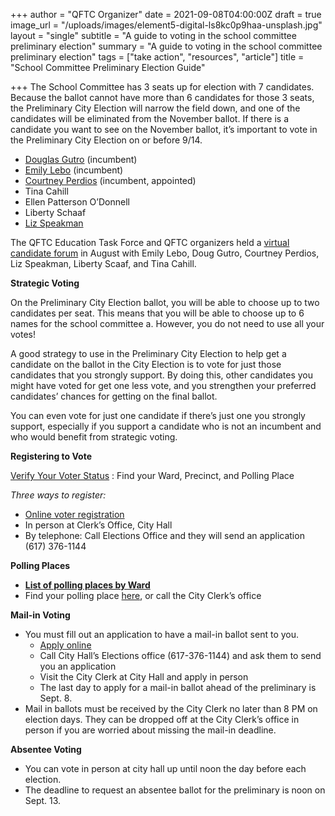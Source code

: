 +++
author = "QFTC Organizer"
date = 2021-09-08T04:00:00Z
draft = true
image_url = "/uploads/images/element5-digital-ls8kc0p9haa-unsplash.jpg"
layout = "single"
subtitle = "A guide to voting in the school committee preliminary election"
summary = "A guide to voting in the school committee preliminary election"
tags = ["take action", "resources", "article"]
title = "School Committee Preliminary Election Guide"

+++
The School Committee has 3 seats up for election with 7 candidates. Because the ballot cannot have more than 6 candidates for those 3 seats, the Preliminary City Election will narrow the field down, and one of the candidates will be eliminated from the November ballot. If there is a candidate you want to see on the November ballot, it’s important to vote in the Preliminary City Election on or before 9/14.

* [Douglas Gutro](https://www.facebook.com/Gutro4Quincy/) (incumbent)
* [Emily Lebo](https://www.facebook.com/EmilyLeboForQuincySchoolCommittee/) (incumbent)
* [Courtney Perdios](https://courtneyperdios.com) (incumbent, appointed)
* Tina Cahill
* Ellen Patterson O’Donnell
* Liberty Schaaf
* [Liz Speakman](https://votespeakman.com)

The QFTC Education Task Force and QFTC organizers held a [virtual candidate forum](https://qftc.org/posts/quincy-school-committee-candidate-forum/) in August with Emily Lebo, Doug Gutro, Courtney Perdios, Liz Speakman, Liberty Scaaf, and Tina Cahill.

**Strategic Voting**

On the Preliminary City Election ballot, you will be able to choose up to two candidates per seat. This means that you will be able to choose up to 6 names for the school committee a. However, you do not need to use all your votes!

A good strategy to use in the Preliminary City Election to help get a candidate on the ballot in the City Election is to vote for just those candidates that you strongly support. By doing this, other candidates you might have voted for get one less vote, and you strengthen your preferred candidates’ chances for getting on the final ballot.

You can even vote for just one candidate if there’s just one you strongly support, especially if you support a candidate who is not an incumbent and who would benefit from strategic voting.

**Registering to Vote**

[Verify Your Voter Status](https://www.sec.state.ma.us/WhereDoIVoteMA/bal/MyElectionInfo.aspx) : Find your Ward, Precinct, and Polling Place

_Three ways to register:_

* [Online voter registration](https://www.sec.state.ma.us/VoterRegistrationSearch/MyVoterRegStatus.aspx)
* In person at Clerk’s Office, City Hall
* By telephone: Call Elections Office and they will send an application (617) 376-1144

**Polling Places**

* [**List of polling places by Ward**](https://www.quincyma.gov/govt/depts/city_clerk/election/polling_places.htm)
* Find your polling place [here](https://www.sec.state.ma.us/WhereDoIVoteMA/bal/MyElectionInfo.aspx), or call the City Clerk’s office

**Mail-in Voting**

* You must fill out an application to have a mail-in ballot sent to you.
  * [Apply online](https://www.quincyma.gov/govt/depts/city_clerk/election/absentee_ballot_applications.htm)
  * Call City Hall’s Elections office (617-376-1144) and ask them to send you an application
  * Visit the City Clerk at City Hall and apply in person
  * The last day to apply for a mail-in ballot ahead of the preliminary is Sept. 8.
* Mail in ballots must be received by the City Clerk no later than 8 PM on election days. They can be dropped off at the City Clerk’s office in person if you are worried about missing the mail-in deadline.

**Absentee Voting**

* You can vote in person at city hall up until noon the day before each election.
* The deadline to request an absentee ballot for the preliminary is noon on Sept. 13.